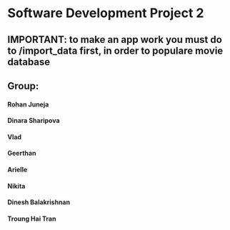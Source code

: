 # Software Development Project 2
## IMPORTANT: to make an app work you must do to /import_data first, in order to populare movie database
## Group:
#### Rohan Juneja
#### Dinara Sharipova
#### Vlad
#### Geerthan
#### Arielle
#### Nikita
#### Dinesh Balakrishnan
#### Troung Hai Tran
